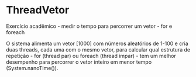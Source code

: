 # ThreadVetor

Exercício acadêmico - medir o tempo para percorrer um vetor - for e foreach

O sistema alimenta um vetor [1000] com números aleatórios de 1-100  e cria duas threads, cada uma com o mesmo vetor, para calcular qual estrutura de repetição - for (thread par) ou foreach (thread impar) - tem um melhor desempenho para percorrer o vetor inteiro em menor tempo (System.nanoTime()). 